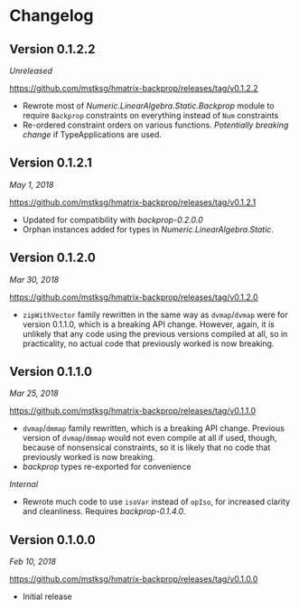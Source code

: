 Changelog
=========

Version 0.1.2.2
---------------

*Unreleased*

<https://github.com/mstksg/hmatrix-backprop/releases/tag/v0.1.2.2>

*   Rewrote most of *Numeric.LinearAlgebra.Static.Backprop* module to require
    `Backprop` constraints on everything instead of `Num` constraints
*   Re-ordered constraint orders on various functions.  *Potentially breaking
    change* if TypeApplications are used.

Version 0.1.2.1
---------------

*May 1, 2018*

<https://github.com/mstksg/hmatrix-backprop/releases/tag/v0.1.2.1>

*   Updated for compatibility with *backprop-0.2.0.0*
*   Orphan instances added for types in *Numeric.LinearAlgebra.Static*.

Version 0.1.2.0
---------------

*Mar 30, 2018*

<https://github.com/mstksg/hmatrix-backprop/releases/tag/v0.1.2.0>

*   `zipWithVector` family rewritten in the same way as `dvmap`/`dvmap` were
    for version 0.1.1.0, which is a breaking API change.  However, again, it is
    unlikely that any code using the previous versions compiled at all, so in
    practicality, no actual code that previously worked is now breaking.

Version 0.1.1.0
---------------

*Mar 25, 2018*

<https://github.com/mstksg/hmatrix-backprop/releases/tag/v0.1.1.0>

*   `dvmap`/`dmmap` family rewritten, which is a breaking API change.  Previous
    version of `dvmap`/`dmmap` would not even compile at all if used, though,
    because of nonsensical constraints, so it is likely that no code that
    previously worked is now breaking.
*   *backprop* types re-exported for convenience

*Internal*

*   Rewrote much code to use `isoVar` instead of `opIso`, for increased clarity
    and cleanliness.  Requires *backprop-0.1.4.0*.

Version 0.1.0.0
---------------

*Feb 10, 2018*

<https://github.com/mstksg/hmatrix-backprop/releases/tag/v0.1.0.0>

*   Initial release
